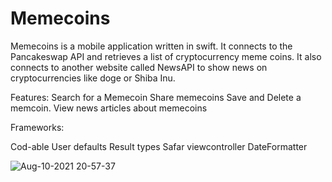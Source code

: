 # Memecoins

Memecoins is a mobile application written in swift. It connects to the Pancakeswap API and retrieves a list of cryptocurrency meme coins. It also connects to another website called NewsAPI to show news on cryptocurrencies like doge or Shiba Inu. 

Features:
Search for a Memecoin
Share memecoins
Save and Delete a memcoin.
View news articles about memecoins

Frameworks:

Cod-able
User defaults
Result types
Safar viewcontroller
DateFormatter

![Aug-10-2021 20-57-37](https://user-images.githubusercontent.com/55071531/128953698-d86ff2fe-c0b8-4e9c-bc7f-955dd91dba74.gif)
